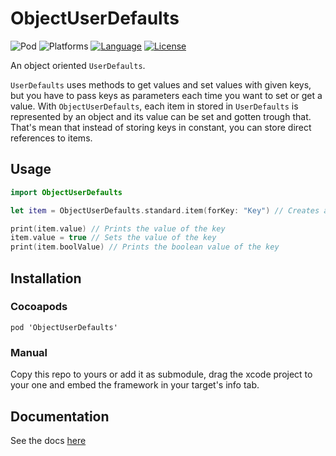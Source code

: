 # ObjectUserDefaults

![Pod](https://cocoapod-badges.herokuapp.com/v/ObjectUserDefaults/badge.png) ![Platforms](https://cocoapod-badges.herokuapp.com/p/ObjectUserDefaults/badge.png) [![Language](https://img.shields.io/badge/Language-Swift-orange.svg)](https://swift.org) [![License](https://img.shields.io/github/license/mashape/apistatus.svg)](https://github.com/ColdGrub1384/ObjectUserDefaults/blob/master/LICENSE)

An object oriented `UserDefaults`.

`UserDefaults` uses methods to get values and set values with given keys, but you have to pass keys as parameters each time you want to set or get a value. With `ObjectUserDefaults`, each item in stored in `UserDefaults` is represented by an object and its value can be set and gotten trough that. That's mean that instead of storing keys in constant, you can store direct references to items.

## Usage

```swift
import ObjectUserDefaults

let item = ObjectUserDefaults.standard.item(forKey: "Key") // Creates a reference to the key "Key"

print(item.value) // Prints the value of the key
item.value = true // Sets the value of the key
print(item.boolValue) // Prints the boolean value of the key
```

## Installation

### Cocoapods

`pod 'ObjectUserDefaults'`

### Manual

Copy this repo to yours or add it as submodule, drag the xcode project to your one and embed the framework in your target's info tab.

## Documentation

See the docs [here](https://coldgrub1384.github.io/ObjectUserDefaults)

